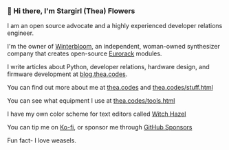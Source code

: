 ### :wave: Hi there, I'm Stargirl (Thea) Flowers

I am an open source advocate and a highly experienced developer relations engineer.

I'm the owner of [Winterbloom](https://winterbloom.com), an independent, woman-owned synthesizer company that creates open-source [Eurorack](https://en.wikipedia.org/wiki/Eurorack) modules.

I write articles about Python, developer relations, hardware design, and firmware development at [blog.thea.codes](https://blog.thea.codes).

You can find out more about me at [thea.codes](https://thea.codes) and [thea.codes/stuff.html](https://thea.codes/stuff.html)

You can see what equipment I use at [thea.codes/tools.html](https://thea.codes/tools.html)

I have my own color scheme for text editors called [Witch Hazel](https://witchhazel.thea.codes)

You can tip me on [Ko-fi](https://ko-fi.com/theacodes), or sponsor me through [GitHub Sponsors](https://github.com/sponsors/theacodes)

Fun fact- I love weasels.
